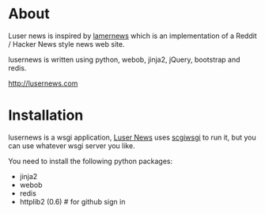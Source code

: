 About
=================

Luser news is inspired by [lamernews](https://github.com/antirez/lamernews) which is an implementation of a Reddit / Hacker News style news web site.

lusernews is written using python, webob, jinja2, jQuery, bootstrap and redis.


http://lusernews.com


Installation
===================

lusernews is a wsgi application, [Luser News](http://lusernews.com) uses [scgiwsgi](https://github.com/dengzhp/scgiwsgi) to run it, but you can use whatever wsgi server you like.

You need to install the following python packages:

* jinja2
* webob
* redis
* httplib2 (0.6)  # for github sign in


